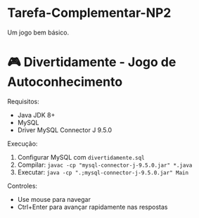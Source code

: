 # Tarefa-Complementar-NP2
Um  jogo bem básico.

# 🎮 Divertidamente - Jogo de Autoconhecimento

 Requisitos:
- Java JDK 8+
- MySQL 
- Driver MySQL Connector J 9.5.0

 Execução:
1. Configurar MySQL com `divertidamente.sql`
2. Compilar: `javac -cp "mysql-connector-j-9.5.0.jar" *.java`
3. Executar: `java -cp ".;mysql-connector-j-9.5.0.jar" Main`

 Controles:
- Use mouse para navegar
- Ctrl+Enter para avançar rapidamente nas respostas
